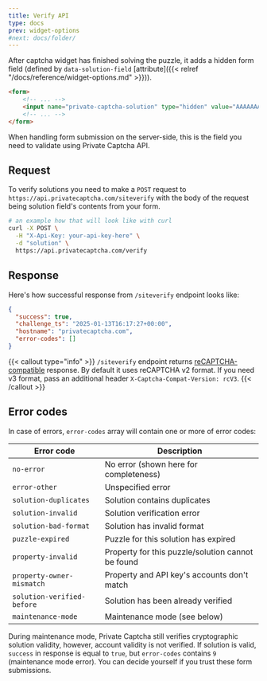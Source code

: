 ```yaml
---
title: Verify API
type: docs
prev: widget-options
#next: docs/folder/
---
```


After captcha widget has finished solving the puzzle, it adds a hidden form field (defined by `data-solution-field` [attribute]({{< relref "/docs/reference/widget-options.md" >}})).

```html
<form>
    <!-- ... -->
    <input name="private-captcha-solution" type="hidden" value="AAAAAAACAhQEAOiDAAAAAAC...IsoSTgYAAA=">
    <!-- ... -->
</form>
```

When handling form submission on the server-side, this is the field you need to validate using Private Captcha API.

## Request

To verify solutions you need to make a `POST` request to `https://api.privatecaptcha.com/siteverify` with the body of the request being solution field's contents from your form.

```bash
# an example how that will look like with curl
curl -X POST \
  -H "X-Api-Key: your-api-key-here" \
  -d "solution" \
  https://api.privatecaptcha.com/verify
```

## Response

Here's how successful response from `/siteverify` endpoint looks like:

```json
{
  "success": true,
  "challenge_ts": "2025-01-13T16:17:27+00:00",
  "hostname": "privatecaptcha.com",
  "error-codes": []
}
```

{{< callout type="info" >}}
`/siteverify` endpoint returns [reCAPTCHA-compatible](https://developers.google.com/recaptcha/docs/verify) response. By default it uses reCAPTCHA v2 format. If you need v3 format, pass an additional header `X-Captcha-Compat-Version: rcV3`.
{{< /callout >}}

## Error codes

In case of errors, `error-codes` array will contain one or more of error codes:

Error code | Description
--- | ---
`no-error` | No error (shown here for completeness)
`error-other` | Unspecified error
`solution-duplicates` | Solution contains duplicates
`solution-invalid` | Solution verification error
`solution-bad-format` | Solution has invalid format
`puzzle-expired` | Puzzle for this solution has expired
`property-invalid` | Property for this puzzle/solution cannot be found
`property-owner-mismatch` | Property and API key's accounts don't match
`solution-verified-before` | Solution has been already verified
`maintenance-mode` | Maintenance mode (see below)

During maintenance mode, Private Captcha still verifies cryptographic solution validity, however, account validity is not verified. If solution is valid, `success` in response is equal to `true`, but `error-codes` contains `9` (maintenance mode error). You can decide yourself if you trust these form submissions.
